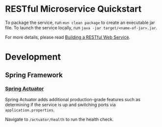 # RESTful Microservice Quickstart

To package the service, run `mvn clean package` to create an executable jar file.
To launch the service locally, run `java -jar target/<name-of-jar>.jar`.

For more details, please read
[Building a RESTful Web Service](http://spring.io/guides/gs/rest-service/).

# Development

## Spring Framework

### [Spring Actuator](https://spring.io/guides/gs/actuator-service/)

Spring Actuator adds additional production-grade features such as determining if the service is up
and switching ports via `application.properties`.

Navigate to `/actuator/health` to run the health check.
